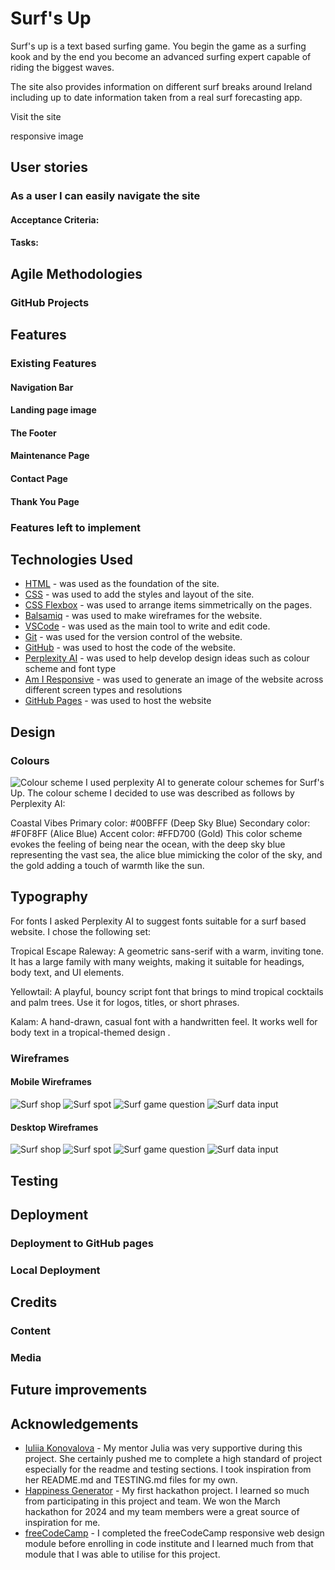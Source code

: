 # Surf's Up
Surf's up is a text based surfing game. You begin the game as a surfing kook and by the end you become an advanced surfing expert capable of riding the biggest waves. 

The site also provides information on different surf breaks around Ireland including up to date information taken from a real surf forecasting app. 

Visit the site 

responsive image

## User stories

### As a user I can easily navigate the site
#### Acceptance Criteria:

#### Tasks:



## Agile Methodologies
### GitHub Projects

## Features
### Existing Features

#### Navigation Bar

#### Landing page image


#### The Footer


#### Maintenance Page


#### Contact Page

#### Thank You Page

### Features left to implement 

## Technologies Used
- [HTML](https://developer.mozilla.org/en-US/docs/Web/HTML) - was used as the foundation of the site.
- [CSS](https://developer.mozilla.org/en-US/docs/Web/css) - was used to add the styles and layout of the site.
- [CSS Flexbox](https://developer.mozilla.org/en-US/docs/Learn/CSS/CSS_layout/Flexbox) - was used to arrange items simmetrically on the pages.
- [Balsamiq](https://balsamiq.com/) - was used to make wireframes for the website.
- [VSCode](https://code.visualstudio.com/) - was used as the main tool to write and edit code.
- [Git](https://git-scm.com/) - was used for the version control of the website.
- [GitHub](https://github.com/) - was used to host the code of the website.
- [Perplexity AI](https://www.perplexity.ai/) - was used to help develop design ideas such as colour scheme and font type
- [Am I Responsive](https://ui.dev/amiresponsive) - was used to generate an image of the website across different screen types and resolutions
- [GitHub Pages](https://pages.github.com/) - was used to host the website

## Design
### Colours
![Colour scheme](readme-media/coloors.png)
I used perplexity AI to generate colour schemes for Surf's Up. The colour scheme I decided to use was described as follows by Perplexity AI:

Coastal Vibes
Primary color: #00BFFF (Deep Sky Blue)
Secondary color: #F0F8FF (Alice Blue)
Accent color: #FFD700 (Gold)
This color scheme evokes the feeling of being near the ocean, with the deep sky blue representing the vast sea, the alice blue mimicking the color of the sky, and the gold adding a touch of warmth like the sun.

## Typography
For fonts I asked Perplexity AI to suggest fonts suitable for a surf based website. I chose the following set:

Tropical Escape
Raleway: A geometric sans-serif with a warm, inviting tone. It has a large family with many weights, making it suitable for headings, body text, and UI elements.

Yellowtail: A playful, bouncy script font that brings to mind tropical cocktails and palm trees. Use it for logos, titles, or short phrases.

Kalam: A hand-drawn, casual font with a handwritten feel. It works well for body text in a tropical-themed design
.
### Wireframes
#### Mobile Wireframes
![Surf shop](readme-media/mobile-surf-shop.png)
![Surf spot](readme-media/mobile-surf-spot.png)
![Surf game question](readme-media/mobile-surf-game-question.png)
![Surf data input](readme-media/mobile-data-input.png)

#### Desktop Wireframes
![Surf shop](readme-media/surf-shop.png)
![Surf spot](readme-media/surf-spot.png)
![Surf game question](readme-media/surf-game-question.png)
![Surf data input](readme-media/data-input.png)


## Testing

## Deployment

### Deployment to GitHub pages

### Local Deployment

## Credits

### Content

### Media

## Future improvements

## Acknowledgements
- [Iuliia Konovalova](https://github.com/IuliiaKonovalova) - My mentor Julia was very supportive during this project. She certainly pushed me to complete a high standard of project especially for the readme and testing sections. I took inspiration from her README.md and TESTING.md files for my own.
- [Happiness Generator](https://github.com/broken-helix/happiness/) - My first hackathon project. I learned so much from participating in this project and team. We won the March hackathon for 2024 and my team members were a great source of inspiration for me.
- [freeCodeCamp](https://www.freecodecamp.org/) - I completed the freeCodeCamp responsive web design module before enrolling in code institute and I learned much from that module that I was able to utilise for this project.
